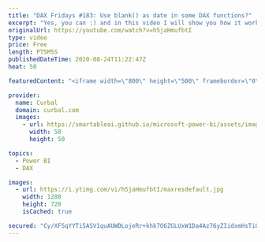 ```yaml
---
title: "DAX Fridays #183: Use blank() as date in some DAX functions?"
excerpt: "Yes, you can :) and in this video I will show you how it works and when it doesnt.  Here you can download all the pbix files: https://curbal.com/donwload-center\r \r SUBSCRIBE to learn more about Power and Excel BI!\r https://www.youtube.com/channel/UCJ7UhloHSA4wAqPzyi6TOkw?sub_confirmation=1\r \r Our PLAYLISTS:"
originalUrl: https://youtube.com/watch?v=h5jaHmufbtI
type: video
price: Free
length: PT5M5S
publishedDateTime: 2020-08-24T11:22:47Z
heat: 50

featuredContent: "<iframe width=\"800\" height=\"500\" frameborder=\"0\" src=\"https://www.youtube.com/embed/h5jaHmufbtI\" allow=\"accelerometer; autoplay; encrypted-media; gyroscope; picture-in-picture\" allowfullscreen></iframe>"

provider:
  name: Curbal
  domain: curbal.com
  images:
    - url: https://smartableai.github.io/microsoft-power-bi/assets/images/organizations/curbal.com-50x50.jpg
      width: 50
      height: 50

topics:
  - Power BI
  - DAX

images:
  - url: https://i.ytimg.com/vi/h5jaHmufbtI/maxresdefault.jpg
    width: 1280
    height: 720
    isCached: true

secured: "Cy/XFSqYYTi5ASV1quAUWDLojeRr+khk7O6ZGLUxW1Da4Az76yZIidxmHsTiOTiZ7rXhriZWE3eN6mEcEwtiAh58pi2ORcthzWTArgTwJ0eAWGgu8F5tG/C6PBfpRgAybtJLUpbjAB4I+CruIN2PxYT4Pf0Wad6evia9ZbzwC1HQ0ip7A4kS9KIUUi7Y/lwp5yBMe9ryKsU9t69x2Dz4sz6HCvYRMxEMQLrhxJPY+2xymXhjF7Jj4Ky88W8+IRoX9RUaWZfpCia95CZeiXaDmqqcfja8P8DWHNp8PkdBfAeoQCrT7i5MlAyrUON0e00u5XaKUebemwIMurWPJCULsmT+gKWzOVrxXnAEe+B3M2cgEOrtHpl9NNS8yxUJODDlHx+bb0EGO/3H+5E1lOSmL0SB8Vw9OfRNo/wB9V7QA7M=;e5XvGwf3EPUvGXuePasCrw=="
---
```


